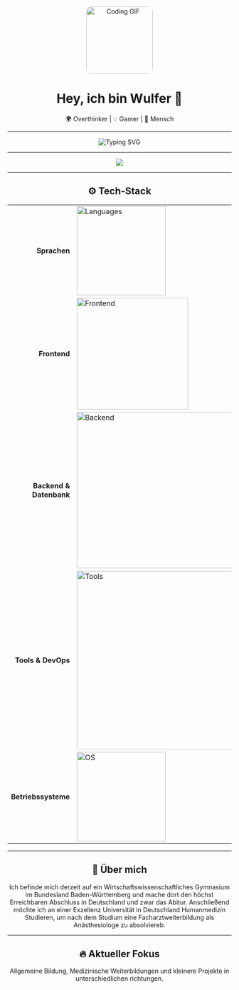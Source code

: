 <!-- Oberer Header-Bereich mit großem Emoji -->
<div align="center">
  <img src="https://avatars.githubusercontent.com/u/58594707?v=4"
    alt="Coding GIF"
    width="150" 
    style="border-radius:12px;">
  <h1>Hey, ich bin Wulfer 👋</h1>
  <p>🌍 Overthinker | 💡 Gamer | 🤝 Mensch</p>
</div>

---

<!-- Einführung in außergewöhnlichem Stil -->
<p align="center">
  <img src="https://readme-typing-svg.demolab.com?font=Sans&center=true&pause=1000&color=FFFFFF&width=435&lines=Willkommen+auf+meinem+Github+Profil!;Siehe+dich+gerne+ein+wenig+um!" alt="Typing SVG">
</p>

---

<div align="center">
  <a href="https://discord.com/users/688995492285120567"><img src="https://lanyard.cnrad.dev/api/688995492285120567?hideBadges=false" /></a>
</div>

---

<!-- Tech Stack mit Skillicons und individuell angepasstem Style -->
<h2 align="center">⚙️ Tech-Stack</h2>
<div align="center">
  <table cellpadding="0" cellspacing="0">
    <tr>
      <td align="right" width="220"><b>Sprachen</b></td>
      <td align="left"><img src="https://skillicons.dev/icons?i=python,ts,js,lua,cs" width="200" alt="Languages"></td>
    </tr>
    <tr>
      <td align="right" width="220"><b>Frontend</b></td>
      <td align="left"><img src="https://skillicons.dev/icons?i=html,css,md,tailwind,nuxt,php" width="250" alt="Frontend"></td>
    </tr>
    <tr>
      <td align="right" width="220"><b>Backend & Datenbank</b></td>
      <td align="left"><img src="https://skillicons.dev/icons?i=discord,bots,mysql,postgres,sqlite,prisma" width="350" alt="Backend"></td>
    </tr>
    <tr>
      <td align="right" width="220"><b>Tools & DevOps</b></td>
      <td align="left"><img src="https://skillicons.dev/icons?i=git,github,cloudflare,vscode,unity,unreal" width="400" alt="Tools"></td>
    </tr>
    <tr>
      <td align="right" width="220"><b>Betriebssysteme</b></td>
      <td align="left"><img src="https://skillicons.dev/icons?i=windows,linux,ubuntu,debian" width="200" alt="OS"></td>
    </tr>
  </table>
</div>

---

<!-- Persönlicher Abschnitt im coolen Stil -->
<h2 align="center">🧠 Über mich</h2>

<div align="center">
  <p>
    Ich befinde mich derzeit auf ein Wirtschaftswissenschaftliches Gymnasium im Bundesland Baden-Württemberg und mache dort den höchst Erreichbaren Abschluss in Deutschland und zwar das Abitur. Anschließend möchte ich an einer Exzellenz Universität in Deutschland Humanmedizin Studieren, um nach dem Studium eine Facharztweiterbildung als Anästhesiologe zu absolviereb.
  </p>
</div>

---

<!-- Animation mit progressiver Aktualisierung -->
<h2 align="center">🔥 Aktueller Fokus</h2>
<p align="center">
    Allgemeine Bildung, Medizinische Weiterbildungen und kleinere Projekte in unterschiedlichen richtungen.
</p>
